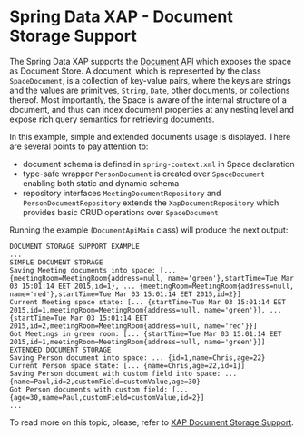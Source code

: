 Spring Data XAP - Document Storage Support
==========================================

The Spring Data XAP supports the [Document API](http://docs.gigaspaces.com/xap101/document-api.html) which exposes the space as Document Store. A document, which is represented by the class `SpaceDocument`, is a collection of key-value pairs, where the keys are strings and the values are primitives, `String`, `Date`, other documents, or collections thereof. Most importantly, the Space is aware of the internal structure of a document, and thus can index document properties at any nesting level and expose rich query semantics for retrieving documents.

In this example, simple and extended documents usage is displayed. There are several points to pay attention to:
* document schema is defined in `spring-context.xml` in Space declaration
* type-safe wrapper `PersonDocument` is created over `SpaceDocument` enabling both static and dynamic schema
* repository interfaces `MeetingDocumentRepository` and `PersonDocumentRepository` extends the `XapDocumentRepository` which provides basic CRUD operations over `SpaceDocument`

Running the example (`DocumentApiMain` class) will produce the next output:

```
DOCUMENT STORAGE SUPPORT EXAMPLE
...
SIMPLE DOCUMENT STORAGE
Saving Meeting documents into space: [... {meetingRoom=MeetingRoom{address=null, name='green'},startTime=Tue Mar 03 15:01:14 EET 2015,id=1}, ... {meetingRoom=MeetingRoom{address=null, name='red'},startTime=Tue Mar 03 15:01:14 EET 2015,id=2}]
Current Meeting space state: [... {startTime=Tue Mar 03 15:01:14 EET 2015,id=1,meetingRoom=MeetingRoom{address=null, name='green'}}, ... {startTime=Tue Mar 03 15:01:14 EET 2015,id=2,meetingRoom=MeetingRoom{address=null, name='red'}}]
Got Meetings in green room: [... {startTime=Tue Mar 03 15:01:14 EET 2015,id=1,meetingRoom=MeetingRoom{address=null, name='green'}}]
EXTENDED DOCUMENT STORAGE
Saving Person document into space: ... {id=1,name=Chris,age=22}
Current Person space state: [... {name=Chris,age=22,id=1}]
Saving Person document with custom field into space: ... {name=Paul,id=2,customField=customValue,age=30}
Got Person documents with custom field: [... {age=30,name=Paul,customField=customValue,id=2}]
...
```

To read more on this topic, please, refer to [XAP Document Storage Support](https://github.com/Gigaspaces/xap-spring-data/wiki/Reference-Documentation#document).